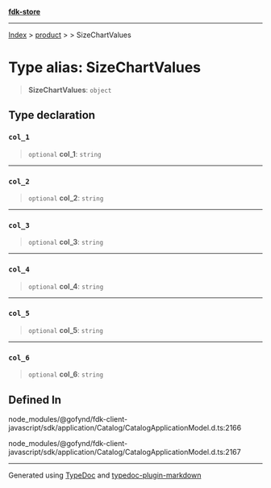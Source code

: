 [**fdk-store**](../../../README.md)
***

[Index](../../../API.md) > [product](../../README.md) > [<internal>](../README.md) > SizeChartValues

# Type alias: SizeChartValues

> **SizeChartValues**: `object`

## Type declaration

### `col_1`

> `optional` **col\_1**: `string`

***

### `col_2`

> `optional` **col\_2**: `string`

***

### `col_3`

> `optional` **col\_3**: `string`

***

### `col_4`

> `optional` **col\_4**: `string`

***

### `col_5`

> `optional` **col\_5**: `string`

***

### `col_6`

> `optional` **col\_6**: `string`

## Defined In

node\_modules/@gofynd/fdk-client-javascript/sdk/application/Catalog/CatalogApplicationModel.d.ts:2166

node\_modules/@gofynd/fdk-client-javascript/sdk/application/Catalog/CatalogApplicationModel.d.ts:2167

***
Generated using [TypeDoc](https://typedoc.org/) and [typedoc-plugin-markdown](https://www.npmjs.com/package/typedoc-plugin-markdown)
